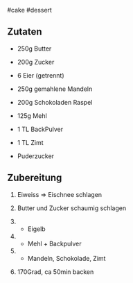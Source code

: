 #cake #dessert 

## Zutaten
* 250g Butter
* 200g Zucker
* 6 Eier (getrennt)
* 250g gemahlene Mandeln
* 200g Schokoladen Raspel
* 125g Mehl
* 1 TL BackPulver
* 1 TL Zimt

* Puderzucker


## Zubereitung

1. Eiweiss => Eischnee schlagen

2. Butter und Zucker schaumig schlagen
3. + Eigelb
4. + Mehl + Backpulver
5. + Mandeln, Schokolade, Zimt

6. 170Grad, ca 50min backen

